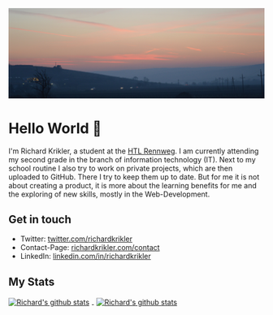 [![](Banner.jpg)][1]

# Hello World 👋

I'm Richard Krikler, a student at the [HTL Rennweg][2]. I am currently attending my second grade in the branch of
information technology (IT). Next to my school routine I also try to work on private projects, which are then uploaded
to GitHub. There I try to keep them up to date. But for me it is not about creating a product, it is more about the
learning benefits for me and the exploring of new skills, mostly in the Web-Development.


## Get in touch

- Twitter: [twitter.com/richardkrikler][3]
- Contact-Page: [richardkrikler.com/contact][4]
- LinkedIn: [linkedin.com/in/richardkrikler][5]

## My Stats

<a href="https://github.com/RichardKrikler"><img style="padding-right: 5px;" align="center"
        src="https://github-readme-stats.vercel.app/api/top-langs/?username=richardkrikler&bg_color=1d1f21&title_color=fefefe&text_color=c8c9cb"
        alt="Richard's github stats">
    </img></a>
<a href="https://github.com/RichardKrikler"><img style="padding-left: 5px;" align="center"
        src="https://github-readme-stats.vercel.app/api?username=richardkrikler&count_private=true&show_icons=true&bg_color=1d1f21&title_color=fefefe&text_color=c8c9cb&icon_color=deb39f"
        alt="Richard's github stats">
    </img></a>

[1]: https://richardkrikler.com
[2]: https://www.htl.rennweg.at
[3]: https://twitter.com/richardkrikler
[4]: https://richardkrikler.com/en/contact
[5]: https://www.linkedin.com/in/richardkrikler